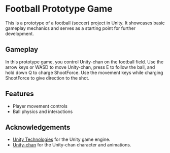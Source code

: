 # Football Prototype Game

This is a prototype of a football (soccer) project in Unity. It showcases basic gameplay mechanics and serves as a starting point for further development.

## Gameplay

In this prototype game, you control Unity-chan on the football field. Use the arrow keys or WASD to move Unity-chan, press E to follow the ball, and hold down Q to charge ShootForce. Use the movement keys while charging ShootForce to give direction to the shot.

## Features

- Player movement controls
- Ball physics and interactions

## Acknowledgements

- [Unity Technologies](https://unity.com) for the Unity game engine.
- [Unity-chan](https://unity-chan.com/) for the Unity-chan character and animations.
